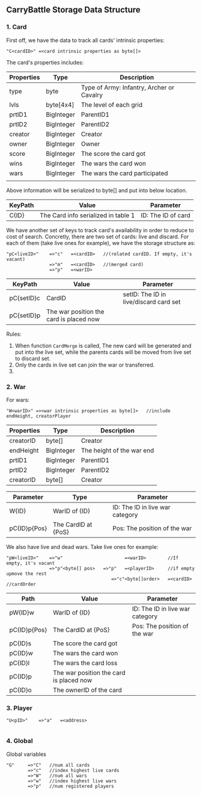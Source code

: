 ## CarryBattle Storage Data Structure

### 1. Card

First off, we have the data to track all cards' intrinsic properties:

```
"C<cardID>"	=<card intrinsic properties as byte[]>
```

The card's properties includes:

| Properties | Type       | Description                               |
| ---------- | ---------- | ----------------------------------------- |
| type       | byte       | Type of Army: Infantry, Archer or Cavalry |
| lvls       | byte[4x4]  | The level of each grid                    |
| prtID1     | BigInteger | ParentID1                                 |
| prtID2     | BigInteger | ParentID2                                 |
| creator    | BigInteger | Creator                                   |
| owner      | BigInteger | Owner                                     |
| score      | BigInteger | The score the card got                    |
| wins       | BigInteger | The wars the card won                     |
| wars       | BigInteger | The wars the card participated            |
|            |            |                                           |

Above information will be serialized to byte[] and put into below location.

| KeyPath | Value                               | Parameter          |
| ------- | ----------------------------------- | ------------------ |
| C{ID}   | The Card info serialized in table 1 | ID: The ID of card |



We have another set of keys to track card's availability in order to reduce to cost of search. Concretly, there are two set of cards: live and discard. For each of them (take live ones for example), we have the storage structure as:

```
"pC<liveID>"	=>"c"	=<cardID>	//(related cardID. If empty, it's vacant)
				=>"m"   =<cardID>   //(merged card)
				=>"p"   =<warID>
```

| KeyPath    | Value                                   | Parameter                              |
| ---------- | --------------------------------------- | -------------------------------------- |
| pC{setID}c | CardID                                  | setID: The ID in live/discard card set |
| pC{setID}p | The war position the card is placed now |                                        |

Rules:

1. When function `CardMerge` is called, The new card will be generated and put into the live set, while the parents cards will be moved from live set to discard set.
2. Only the cards in live set can join the war or transferred.
3. 

### 2. War

For wars:

```
"W<warID>" =><war intrinsic properties as byte[]>	//include endHeight, creatorPlayer
```
| Properties | Type       | Description               |
| ---------- | ---------- | ------------------------- |
| creatorID  | byte[]     | Creator                   |
| endHeight  | BigInteger | The height of the war end |
| prtID1     | BigInteger | ParentID1                 |
| prtID2     | BigInteger | ParentID2                 |
| creatorID  | byte[]     | Creator                   |


| Parameter    | Type                | Parameter                       |
| ------------ | ------------------- | ------------------------------- |
| W{ID}        | WarID of {ID}       | ID: The ID in live war category |
| pC{ID}p{Pos} | The CardID at {PoS} | Pos: The position of the war    |

We also have live and dead wars. Take live ones for example:

```
"pW<liveID>" 	=>"w"						=<warID> 		//If empty, it's vacant
				=>"p"<byte[] pos>	=>"p"	=<playerID>		//if empty upmove the rest
				   					   =>"c"<byte[]order>	=<cardID>	//cardOrder
```

| Path         | Value                                   | Parameter                       |
| ------------ | --------------------------------------- | ------------------------------- |
| pW{ID}w      | WarID of {ID}                           | ID: The ID in live war category |
| pC{ID}p{Pos} | The CardID at {PoS}                     | Pos: The position of the war    |
| pC{ID}s      | The score the card got                  |                                 |
| pC{ID}w      | The wars the card won                   |                                 |
| pC{ID}l      | The wars the card loss                  |                                 |
| pC{ID}p      | The war position the card is placed now |                                 |
| pC{ID}o      | The ownerID of the card                 |                                 |

### 3. Player

```
"U<pID>"	=>"a"	=<address>
			
```



### 4. Global

Global variables

```
"G"		=>"C"	//num all cards
		=>"c"	//index highest live cards
		=>"W"	//num all wars
		=>"w"	//index highest live wars
		=>"p"	//num registered players
```


